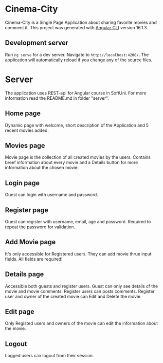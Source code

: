 # Cinema-City

Cinema-City is a Single Page Application about sharing favorite movies and comment it.
This project was generated with [Angular CLI](https://github.com/angular/angular-cli) version 16.1.3.

## Development server

Run `ng serve` for a dev server. Navigate to `http://localhost:4200/`.
The application will automatically reload if you change any of the source files.

# Server

The application uses REST-api for Angular course in SoftUni.
For more information read the README.md in folder "server".

## Home page

Dynamic page with welcome, short description of the Application and 5 recent movies added.

## Movies page

Movie page is the collection of all created movies by the users. Contains breef information
about every movie and a Details button for more information about the chosen movie.

## Login page

Guest can login with username and password.

## Register page

Guest can register with username, email, age and password. Required to repeat the password for validation.

## Add Movie page

It's only accessible for Registered users. They can add movie thrue input fields. All fields are required! 

## Details page

Accessible both guests and register users. Guest can only see details of the movie and movie comments.
Register users can posts comments. Register user and owner of the created movie can Edit and Delete the movie.

## Edit page

Only Registed users and owners of the movie can edit the information about the movie.

## Logout

Logged users can logout from their session.

